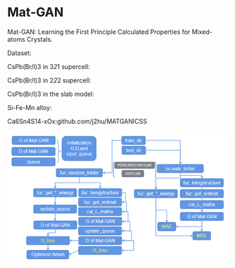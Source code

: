 # Mat-GAN
Mat-GAN: Learning the First Principle Calculated Properties for Mixed-atoms Crystals.

Dataset:

CsPb(Br/I)3 in 3*2*1 supercell:

CsPb(Br/I)3 in 2*2*2 supercell:

CsPb(Br/I)3 in the slab model:

Si-Fe-Mn alloy:

Ca6Sn4S14-xOx:github.com/j2hu/MATGANICSS

![Mat-GAN](https://github.com/j2hu/Mat-GAN/blob/master/Mat-GAN-code-flow.png)
